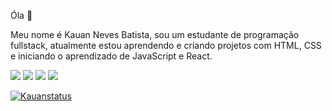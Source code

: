 Óla :wave:


 Meu nome é Kauan Neves Batista, sou um estudante de programação fullstack, atualmente estou aprendendo e criando projetos com HTML, CSS e iniciando o aprendizado de JavaScript e React.



<img src= "https://img.shields.io/badge/HTML5-E34F26?style=for-the-badge&logo=html5&logoColor=white" > 
<img src= "https://img.shields.io/badge/CSS-239120?&style=for-the-badge&logo=css3&logoColor=white">
<img src="https://img.shields.io/badge/JavaScript-F7DF1E?style=for-the-badge&logo=javascript&logoColor=black">
<img src="https://img.shields.io/badge/React-20232A?style=for-the-badge&logo=react&logoColor=61DAFB">


[![Kauanstatus](https://github-readme-stats.vercel.app/api?username=KauanNevesBatista)](https://github.com/anuraghazra/github-readme-stats)
